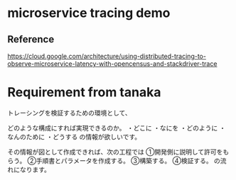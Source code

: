 # microservice tracing demo
## Reference
https://cloud.google.com/architecture/using-distributed-tracing-to-observe-microservice-latency-with-opencensus-and-stackdriver-trace


# Requirement from tanaka
トレーシングを検証するための環境として、

どのような構成にすれば実現できるのか。
・どこに
・なにを
・どのように
・なんのために
・どうする
の情報が欲しいです。


その情報が図として作成できれば、次の工程では
①開発側に説明して許可をもらう。
②手順書とパラメータを作成する。
③構築する。
④検証する。
の流れになります。
